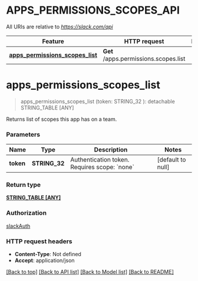 # APPS_PERMISSIONS_SCOPES_API

All URIs are relative to *https://slack.com/api*

Feature | HTTP request | Description
------------- | ------------- | -------------
[**apps_permissions_scopes_list**](APPS_PERMISSIONS_SCOPES_API.md#apps_permissions_scopes_list) | **Get** /apps.permissions.scopes.list | 


# **apps_permissions_scopes_list**
> apps_permissions_scopes_list (token: STRING_32 ): detachable STRING_TABLE [ANY]
	



Returns list of scopes this app has on a team.


### Parameters

Name | Type | Description  | Notes
------------- | ------------- | ------------- | -------------
 **token** | **STRING_32**| Authentication token. Requires scope: &#x60;none&#x60; | [default to null]

### Return type

[**STRING_TABLE [ANY]**](ANY.md)

### Authorization

[slackAuth](../README.md#slackAuth)

### HTTP request headers

 - **Content-Type**: Not defined
 - **Accept**: application/json

[[Back to top]](#) [[Back to API list]](../README.md#documentation-for-api-endpoints) [[Back to Model list]](../README.md#documentation-for-models) [[Back to README]](../README.md)

